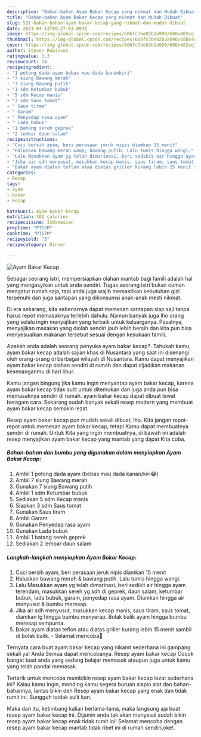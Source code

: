 ```yaml
---
description: "Bahan-bahan Ayam Bakar Kecap yang nikmat dan Mudah Dibuat"
title: "Bahan-bahan Ayam Bakar Kecap yang nikmat dan Mudah Dibuat"
slug: 531-bahan-bahan-ayam-bakar-kecap-yang-nikmat-dan-mudah-dibuat
date: 2021-04-13T09:27:03.094Z
image: https://img-global.cpcdn.com/recipes/606fc7be82b2a990/680x482cq70/ayam-bakar-kecap-foto-resep-utama.jpg
thumbnail: https://img-global.cpcdn.com/recipes/606fc7be82b2a990/680x482cq70/ayam-bakar-kecap-foto-resep-utama.jpg
cover: https://img-global.cpcdn.com/recipes/606fc7be82b2a990/680x482cq70/ayam-bakar-kecap-foto-resep-utama.jpg
author: Steven Robinson
ratingvalue: 3.3
reviewcount: 14
recipeingredient:
- "1 potong dada ayam bebas mau dada kanankiri"
- "7 siung Bawang merah"
- "7 siung Bawang putih"
- "1 sdm Ketumbar bubuk"
- "5 sdm Kecap manis"
- "3 sdm Saus tomat"
- " Saus tiram"
- " Garam"
- " Penyedap rasa ayam"
- " Lada bubuk"
- "1 batang sereh geprek"
- "2 lembar daun salam"
recipeinstructions:
- "Cuci bersih ayam, beri perasaan jeruk nipis diamkan 15 menit"
- "Haluskan bawang merah &amp; bawang putih. Lalu tumis hingga wangi."
- "Lalu Masukkan ayam yg telah dimarinasi, beri sedikit air hingga ayam terendam, masukkan sereh yg sdh di geprek, daun salam, ketumbar bubuk, lada bubuk, garam, penyedap rasa ayam. Diamkan hingga air menyusut &amp; bumbu meresap."
- "Jika air sdh menyusut, masukkan kecap manis, saus tiram, saus tomat, diamkan lg hingga bumbu menyerap. Bolak balik ayam hingga bumbu meresap sempurna."
- "Bakar ayam diatas teflon atau diatas griller kurang lebih 15 menit sambil di bolak balik.  Selamat mencoba🤤"
categories:
- Resep
tags:
- ayam
- bakar
- kecap

katakunci: ayam bakar kecap 
nutrition: 101 calories
recipecuisine: Indonesian
preptime: "PT15M"
cooktime: "PT57M"
recipeyield: "3"
recipecategory: Dinner

---
```



![Ayam Bakar Kecap](https://img-global.cpcdn.com/recipes/606fc7be82b2a990/680x482cq70/ayam-bakar-kecap-foto-resep-utama.jpg)

Sebagai seorang istri, mempersiapkan olahan mantab bagi famili adalah hal yang mengasyikan untuk anda sendiri. Tugas seorang istri bukan cuman mengatur rumah saja, tapi anda juga wajib memastikan kebutuhan gizi terpenuhi dan juga santapan yang dikonsumsi anak-anak mesti nikmat.

Di era  sekarang, kita sebenarnya dapat memesan santapan siap saji tanpa harus repot memasaknya terlebih dahulu. Namun banyak juga lho orang yang selalu ingin menyajikan yang terbaik untuk keluarganya. Pasalnya, menyajikan masakan yang diolah sendiri jauh lebih bersih dan kita pun bisa menyesuaikan makanan tersebut sesuai dengan kesukaan famili. 



Apakah anda adalah seorang penyuka ayam bakar kecap?. Tahukah kamu, ayam bakar kecap adalah sajian khas di Nusantara yang saat ini disenangi oleh orang-orang di berbagai wilayah di Nusantara. Kamu dapat menyajikan ayam bakar kecap olahan sendiri di rumah dan dapat dijadikan makanan kesenanganmu di hari libur.

Kamu jangan bingung jika kamu ingin menyantap ayam bakar kecap, karena ayam bakar kecap tidak sulit untuk ditemukan dan juga anda pun bisa memasaknya sendiri di rumah. ayam bakar kecap dapat dibuat lewat beragam cara. Sekarang sudah banyak sekali resep modern yang membuat ayam bakar kecap semakin lezat.

Resep ayam bakar kecap pun mudah sekali dibuat, lho. Kita jangan repot-repot untuk memesan ayam bakar kecap, tetapi Kamu dapat membuatnya sendiri di rumah. Untuk Kita yang ingin membuatnya, di bawah ini adalah resep menyajikan ayam bakar kecap yang mantab yang dapat Kita coba.

<!--inarticleads1-->

##### Bahan-bahan dan bumbu yang digunakan dalam menyiapkan Ayam Bakar Kecap:

1. Ambil 1 potong dada ayam (bebas mau dada kanan/kiri😂)
1. Ambil 7 siung Bawang merah
1. Gunakan 7 siung Bawang putih
1. Ambil 1 sdm Ketumbar bubuk
1. Sediakan 5 sdm Kecap manis
1. Siapkan 3 sdm Saus tomat
1. Gunakan  Saus tiram
1. Ambil  Garam
1. Gunakan  Penyedap rasa ayam
1. Gunakan  Lada bubuk
1. Ambil 1 batang sereh geprek
1. Sediakan 2 lembar daun salam




<!--inarticleads2-->

##### Langkah-langkah menyiapkan Ayam Bakar Kecap:

1. Cuci bersih ayam, beri perasaan jeruk nipis diamkan 15 menit
1. Haluskan bawang merah &amp; bawang putih. Lalu tumis hingga wangi.
1. Lalu Masukkan ayam yg telah dimarinasi, beri sedikit air hingga ayam terendam, masukkan sereh yg sdh di geprek, daun salam, ketumbar bubuk, lada bubuk, garam, penyedap rasa ayam. Diamkan hingga air menyusut &amp; bumbu meresap.
1. Jika air sdh menyusut, masukkan kecap manis, saus tiram, saus tomat, diamkan lg hingga bumbu menyerap. Bolak balik ayam hingga bumbu meresap sempurna.
1. Bakar ayam diatas teflon atau diatas griller kurang lebih 15 menit sambil di bolak balik.  - Selamat mencoba🤤




Ternyata cara buat ayam bakar kecap yang nikamt sederhana ini gampang sekali ya! Anda Semua dapat mencobanya. Resep ayam bakar kecap Cocok banget buat anda yang sedang belajar memasak ataupun juga untuk kamu yang telah pandai memasak.

Tertarik untuk mencoba membikin resep ayam bakar kecap lezat sederhana ini? Kalau kamu ingin, mending kamu segera buruan siapin alat dan bahan-bahannya, lantas bikin deh Resep ayam bakar kecap yang enak dan tidak rumit ini. Sungguh taidak sulit kan. 

Maka dari itu, ketimbang kalian berlama-lama, maka langsung aja buat resep ayam bakar kecap ini. Dijamin anda tak akan menyesal sudah bikin resep ayam bakar kecap enak tidak rumit ini! Selamat mencoba dengan resep ayam bakar kecap mantab tidak ribet ini di rumah sendiri,oke!.

